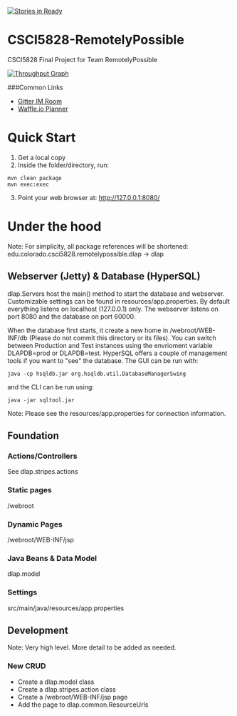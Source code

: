 [![Stories in Ready](https://badge.waffle.io/TeraInferno/CSCI5828-RemotelyPossible.png?label=ready&title=Ready)](https://waffle.io/TeraInferno/CSCI5828-RemotelyPossible)
# CSCI5828-RemotelyPossible
CSCI5828 Final Project for Team RemotelyPossible

[![Throughput Graph](https://graphs.waffle.io/TeraInferno/CSCI5828-RemotelyPossible/throughput.svg)](https://waffle.io/TeraInferno/CSCI5828-RemotelyPossible/metrics/throughput)

###Common Links
* [Gitter IM Room](https://gitter.im/CSCI5828-RemotelyPossible/Lobby)
* [Waffle.io Planner](https://waffle.io/TeraInferno/CSCI5828-RemotelyPossible)

# Quick Start
1. Get a local copy
2. Inside the folder/directory, run:
```
mvn clean package
mvn exec:exec
```
3. Point your web browser at: http://127.0.0.1:8080/

# Under the hood
Note: For simplicity, all package references will be shortened: edu.colorado.csci5828.remotelypossible.dlap -> dlap

## Webserver (Jetty) & Database (HyperSQL)
dlap.Servers host the main() method to start the database and webserver. Customizable settings can be found in resources/app.properties. By default everything listens on localhost (127.0.0.1) only. The webserver listens on port 8080 and the database on port 60000.

When the database first starts, it create a new home in /webroot/WEB-INF/db (Please do not commit this directory or its files). You can switch between Production and Test instances using the envrioment variable DLAPDB=prod or DLAPDB=test. HyperSQL offers a couple of management tools if you want to "see" the database. The GUI can be run with:
```
java -cp hsqldb.jar org.hsqldb.util.DatabaseManagerSwing
```
and the CLI can be run using:
```
java -jar sqltool.jar
```
Note: Please see the resources/app.properties for connection information.

## Foundation

### Actions/Controllers
See dlap.stripes.actions

### Static pages
/webroot

### Dynamic Pages
/webroot/WEB-INF/jsp

### Java Beans & Data Model
dlap.model

### Settings
src/main/java/resources/app.properties

## Development
Note: Very high level. More detail to be added as needed.

### New CRUD
* Create a dlap.model class
* Create a dlap.stripes.action class
* Create a /webroot/WEB-INF/jsp page
* Add the page to dlap.common.ResourceUrls

